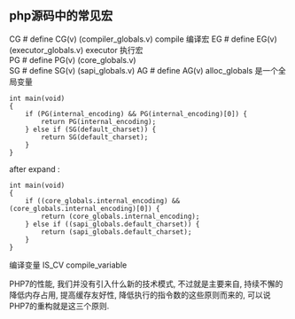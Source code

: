 ## php源码中的常见宏

CG # define CG(v) (compiler_globals.v)  compile 编译宏
EG # define EG(v) (executor_globals.v)  executor 执行宏  
PG # define PG(v) (core_globals.v)      
SG # define SG(v) (sapi_globals.v) 
AG # define AG(v) alloc_globals 是一个全局变量 

    int main(void)
    {
        if (PG(internal_encoding) && PG(internal_encoding)[0]) {
            return PG(internal_encoding);
        } else if (SG(default_charset)) {
            return SG(default_charset);
        }
    }

after expand :
    
    int main(void)
    {
        if ((core_globals.internal_encoding) && (core_globals.internal_encoding)[0]) {
            return (core_globals.internal_encoding);
        } else if ((sapi_globals.default_charset)) {
            return (sapi_globals.default_charset);
        }
    }
    
    
编译变量 IS_CV  compile_variable

PHP7的性能, 我们并没有引入什么新的技术模式, 不过就是主要来自, 持续不懈的降低内存占用,
提高缓存友好性, 降低执行的指令数的这些原则而来的, 可以说PHP7的重构就是这三个原则.